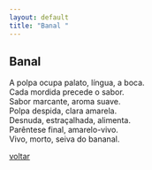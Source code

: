 ```yaml
---
layout: default
title: "Banal "
--- 
```


## Banal 

A polpa ocupa palato, língua, a boca.  
Cada mordida precede o sabor.  
Sabor marcante, aroma suave.  
Polpa despida, clara amarela.  
Desnuda, estraçalhada, alimenta.  
Parêntese final, amarelo-vivo.  
Vivo, morto, seiva do bananal.

[voltar](./)